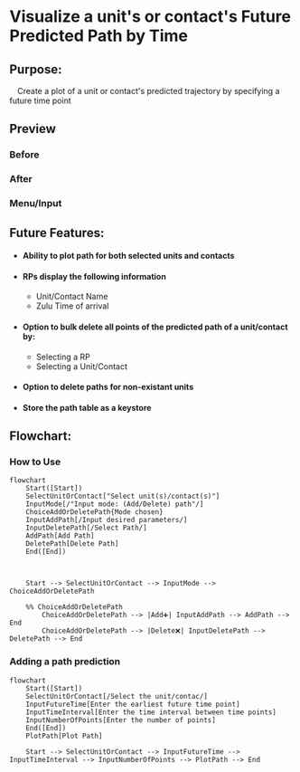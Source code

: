 # Visualize a unit's or contact's Future Predicted Path by Time

## Purpose:
&emsp;Create a plot of a unit or contact's predicted trajectory by specifying a future time point

## Preview
### Before
### After
### Menu/Input

## Future Features:
- #### Ability to plot path for both selected units and contacts
- #### RPs display the following information
    - Unit/Contact Name
    - Zulu Time of arrival
- #### Option to bulk delete all points of the predicted path of a unit/contact by:
    - Selecting a RP
    - Selecting a Unit/Contact
- #### Option to delete paths for non-existant units
- #### Store the path table as a keystore




## Flowchart:
### How to Use
```mermaid
flowchart
    Start([Start])
    SelectUnitOrContact["Select unit(s)/contact(s)"]
    InputMode[/"Input mode: (Add/Delete) path"/]
    ChoiceAddOrDeletePath{Mode chosen}
    InputAddPath[/Input desired parameters/]
    InputDeletePath[/Select Path/]
    AddPath[Add Path]
    DeletePath[Delete Path]
    End([End])



    Start --> SelectUnitOrContact --> InputMode --> ChoiceAddOrDeletePath

    %% ChoiceAddOrDeletePath
        ChoiceAddOrDeletePath --> |Add➕| InputAddPath --> AddPath --> End
        ChoiceAddOrDeletePath --> |Delete❌| InputDeletePath --> DeletePath --> End
```

### Adding a path prediction
```mermaid
flowchart
    Start([Start])
    SelectUnitOrContact[/Select the unit/contac/]
    InputFutureTime[Enter the earliest future time point]
    InputTimeInterval[Enter the time interval between time points]
    InputNumberOfPoints[Enter the number of points]
    End([End])
    PlotPath[Plot Path]

    Start --> SelectUnitOrContact --> InputFutureTime --> InputTimeInterval --> InputNumberOfPoints --> PlotPath --> End
```